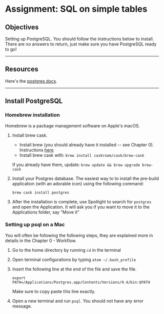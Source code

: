 # Assignment: SQL on simple tables

## Objectives

Setting up PostgreSQL. You should follow the instructions below to install. There are no answers to return, just make sure you have PostgreSQL ready to go!

_______________________________________

## Resources

Here's the [postgres docs](http://www.postgresql.org/docs/9.3/interactive/).

_______________________________________

## Install PostgreSQL

### Homebrew installation
Homebrew is a package management software on Apple's macOS.
 
1. Install brew cask.

    * Install brew (you should already have it installed -- see Chapter 0). Instructions [here](http://brew.sh/)
    * Install brew cask with: `brew install caskroom/cask/brew-cask`

    If you already have them, update: `brew update && brew upgrade brew-cask`

2. Install your Postgres database. The easiest way to to install the pre-build application (with an adorable icon) using the following command:

    ```
    brew cask install postgres
    ```

3. After the installation is complete, use Spotlight to search for `postgres` and open the Application. It will ask you if you want to move it to the Applications folder, say "Move it"


### Setting up psql on a Mac

You will often be following the following steps, they are explained more in details in the Chapter 0 - Workflow.

1. Go to the home directory by running `cd` in the terminal

2. Open terminal configurations by typing `atom ~/.bash_profile`

3. Insert the following line at the end of the file and save the file.

   ```export PATH=/Applications/Postgres.app/Contents/Versions/9.4/bin:$PATH```

   Make sure to copy paste this line exactly.

4. Open a new terminal and run `psql`. You should not have any error message.
